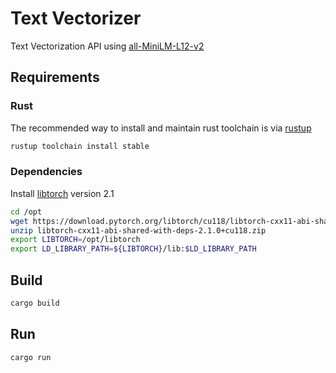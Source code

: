 # Text Vectorizer

Text Vectorization API using [all-MiniLM-L12-v2](https://huggingface.co/sentence-transformers/all-MiniLM-L12-v2)

## Requirements

### Rust

The recommended way to install and maintain rust toolchain is via [rustup](https://rustup.rs/)

```sh
rustup toolchain install stable
```

### Dependencies 

Install [libtorch](https://pytorch.org/get-started/locally/) version 2.1

```sh
cd /opt
wget https://download.pytorch.org/libtorch/cu118/libtorch-cxx11-abi-shared-with-deps-2.1.0%2Bcu118.zip
unzip libtorch-cxx11-abi-shared-with-deps-2.1.0+cu118.zip
export LIBTORCH=/opt/libtorch
export LD_LIBRARY_PATH=${LIBTORCH}/lib:$LD_LIBRARY_PATH
```

## Build 

```sh
cargo build
```


## Run

```sh
cargo run
```
